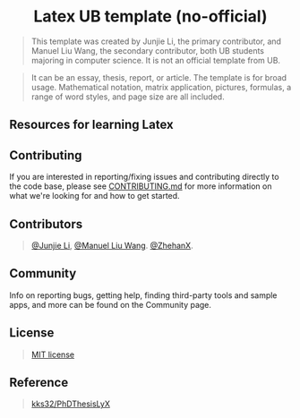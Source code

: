 # <div align="center"> Latex UB template (no-official) </div>

> This template was created by Junjie Li, the primary contributor, and Manuel Liu Wang, the secondary contributor, both UB students majoring in computer science. It is not an official template from UB.

> It can be an essay, thesis, report, or article. The template is for broad usage. Mathematical notation, matrix application, pictures, formulas, a range of word styles, and page size are all included.

## Resources for learning Latex

## Contributing

If you are interested in reporting/fixing issues and contributing directly to the code base, please see [CONTRIBUTING.md](contributing/contributing.md) for more information on what we're looking for and how to get started.

## Contributors

> [@Junjie Li](https://github.com/junjielyu13), [@Manuel Liu Wang](https://github.com/TheExorcit). [@ZhehanX](https://github.com/ZhehanX). 
>

## Community
Info on reporting bugs, getting help, finding third-party tools and sample apps, and more can be found on the Community page.

## License

> [MIT license](https://github.com/junjielyu13/LaTeX_UB_template-no-official-/blob/main/LICENSE)

## Reference

> [kks32/PhDThesisLyX](https://github.com/kks32/PhDThesisLyX)
